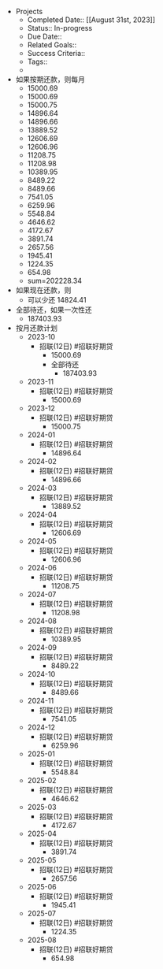 - Projects
    - Completed Date:: [[August 31st, 2023]]
    - Status:: In-progress
    - Due Date::
    - Related Goals::
    - Success Criteria:: 
    - Tags:: 
    - 
- 如果按期还款，则每月
    - 15000.69
    - 15000.69
    - 15000.75
    - 14896.64
    - 14896.66
    - 13889.52
    - 12606.69
    - 12606.96
    - 11208.75
    - 11208.98
    - 10389.95
    - 8489.22
    - 8489.66
    - 7541.05
    - 6259.96
    - 5548.84
    - 4646.62
    - 4172.67
    - 3891.74
    - 2657.56
    - 1945.41
    - 1224.35
    - 654.98
    - sum=202228.34 
- 如果现在还款，则
    - 可以少还 14824.41
- 全部待还，如果一次性还
    - 187403.93
- 按月还款计划
    - 2023-10
        - 招联(12日) #招联好期贷
            - 15000.69
            - 全部待还
                - 187403.93
    - 2023-11
        - 招联(12日) #招联好期贷
            - 15000.69
    - 2023-12
        - 招联(12日) #招联好期贷
            - 15000.75
    - 2024-01
        - 招联(12日) #招联好期贷
            - 14896.64
    - 2024-02
        - 招联(12日) #招联好期贷
            - 14896.66
    - 2024-03
        - 招联(12日) #招联好期贷
            - 13889.52
    - 2024-04
        - 招联(12日) #招联好期贷
            - 12606.69
    - 2024-05
        - 招联(12日) #招联好期贷
            - 12606.96
    - 2024-06
        - 招联(12日) #招联好期贷
            - 11208.75
    - 2024-07
        - 招联(12日) #招联好期贷
            - 11208.98
    - 2024-08
        - 招联(12日) #招联好期贷
            - 10389.95
    - 2024-09
        - 招联(12日) #招联好期贷
            - 8489.22
    - 2024-10
        - 招联(12日) #招联好期贷
            - 8489.66
    - 2024-11
        - 招联(12日) #招联好期贷
            - 7541.05
    - 2024-12
        - 招联(12日) #招联好期贷
            - 6259.96
    - 2025-01
        - 招联(12日) #招联好期贷
            - 5548.84
    - 2025-02
        - 招联(12日) #招联好期贷
            - 4646.62
    - 2025-03
        - 招联(12日) #招联好期贷
            - 4172.67
    - 2025-04
        - 招联(12日) #招联好期贷
            - 3891.74
    - 2025-05
        - 招联(12日) #招联好期贷
            - 2657.56
    - 2025-06
        - 招联(12日) #招联好期贷
            - 1945.41
    - 2025-07
        - 招联(12日) #招联好期贷
            - 1224.35
    - 2025-08
        - 招联(12日) #招联好期贷
            - 654.98
